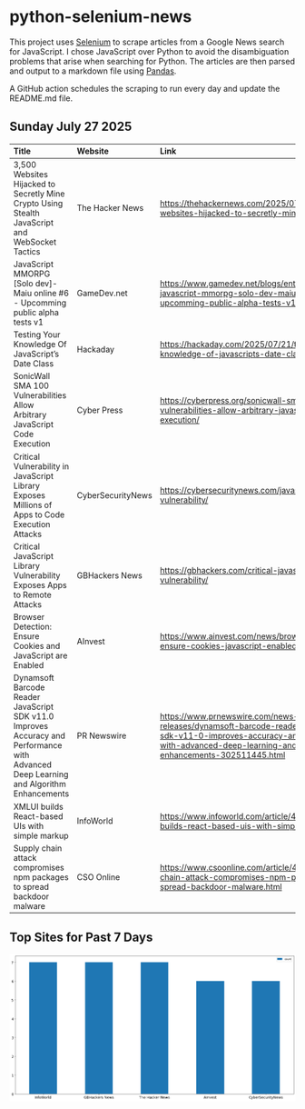 # python-selenium-news

This project uses [Selenium](https://www.seleniumhq.org/) to scrape articles from a Google News search for JavaScript.
I chose JavaScript over Python to avoid the disambiguation problems that arise when searching for Python.
The articles are then parsed and output to a markdown file using [Pandas](https://pandas.pydata.org/).

A GitHub action schedules the scraping to run every day and update the README.md file.

## Sunday July 27 2025


| Title                                                                                                                                  | Website           | Link                                                                                                                                                                                           |
|:---------------------------------------------------------------------------------------------------------------------------------------|:------------------|:-----------------------------------------------------------------------------------------------------------------------------------------------------------------------------------------------|
| 3,500 Websites Hijacked to Secretly Mine Crypto Using Stealth JavaScript and WebSocket Tactics                                         | The Hacker News   | https://thehackernews.com/2025/07/3500-websites-hijacked-to-secretly-mine.html                                                                                                                 |
| JavaScript MMORPG [Solo dev]- Maiu online #6 - Upcomming public alpha tests v1                                                         | GameDev.net       | https://www.gamedev.net/blogs/entry/2296011-javascript-mmorpg-solo-dev-maiu-online-6-upcomming-public-alpha-tests-v1/                                                                          |
| Testing Your Knowledge Of JavaScript’s Date Class                                                                                      | Hackaday          | https://hackaday.com/2025/07/21/testing-your-knowledge-of-javascripts-date-class/                                                                                                              |
| SonicWall SMA 100 Vulnerabilities Allow Arbitrary JavaScript Code Execution                                                            | Cyber Press       | https://cyberpress.org/sonicwall-sma-100-vulnerabilities-allow-arbitrary-javascript-code-execution/                                                                                            |
| Critical Vulnerability in JavaScript Library Exposes Millions of Apps to Code Execution Attacks                                        | CyberSecurityNews | https://cybersecuritynews.com/javascript-library-vulnerability/                                                                                                                                |
| Critical JavaScript Library Vulnerability Exposes Apps to Remote Attacks                                                               | GBHackers News    | https://gbhackers.com/critical-javascript-library-vulnerability/                                                                                                                               |
| Browser Detection: Ensure Cookies and JavaScript are Enabled                                                                           | AInvest           | https://www.ainvest.com/news/browser-detection-ensure-cookies-javascript-enabled-2507-44/                                                                                                      |
| Dynamsoft Barcode Reader JavaScript SDK v11.0 Improves Accuracy and Performance with Advanced Deep Learning and Algorithm Enhancements | PR Newswire       | https://www.prnewswire.com/news-releases/dynamsoft-barcode-reader-javascript-sdk-v11-0-improves-accuracy-and-performance-with-advanced-deep-learning-and-algorithm-enhancements-302511445.html |
| XMLUI builds React-based UIs with simple markup                                                                                        | InfoWorld         | https://www.infoworld.com/article/4026889/xmlui-builds-react-based-uis-with-simple-markup.html                                                                                                 |
| Supply chain attack compromises npm packages to spread backdoor malware                                                                | CSO Online        | https://www.csoonline.com/article/4028412/supply-chain-attack-compromises-npm-packages-to-spread-backdoor-malware.html                                                                         |
## Top Sites for Past 7 Days

![Graph of Top Sites](https://raw.githubusercontent.com/dan-mba/python-selenium-news/main/last-week.png)
